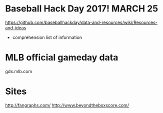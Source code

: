 
# Baseball Hack Day 2017! MARCH 25
https://github.com/baseballhackday/data-and-resources/wiki/Resources-and-ideas
- comprehension list of information

# MLB official gameday data
gdx.mlb.com

# Sites
http://fangraphs.com/
http://www.beyondtheboxscore.com/
